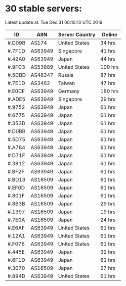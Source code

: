 # 30 stable servers:

Latest update at: Tue Dec 31 06:10:10 UTC 2019

| ID | ASN | Server Country | Online |
| -- | --- | -------------- | ------ |
| #.D09B | AS174 | United States | 34 hrs |
| #.7F1D | AS63949 | Singapore | 41 hrs |
| #.42A0 | AS63949 | Japan | 44 hrs |
| #.9FC3 | AS53889 | United States | 100 hrs |
| #.5CBD | AS48347 | Russia | 87 hrs |
| #.7E1D | AS3462 | Taiwan | 47 hrs |
| #.E0CF | AS63949 | Germany | 180 hrs |
| #.ADE5 | AS63949 | Singapore | 29 hrs |
| #.9752 | AS63949 | Japan | 61 hrs |
| #.6775 | AS63949 | Japan | 61 hrs |
| #.353D | AS63949 | Japan | 61 hrs |
| #.D0BB | AS63949 | Japan | 61 hrs |
| #.5D75 | AS63949 | Japan | 61 hrs |
| #.A784 | AS63949 | Japan | 61 hrs |
| #.D71F | AS63949 | Japan | 61 hrs |
| #.3812 | AS63949 | Japan | 61 hrs |
| #.BF2F | AS63949 | Japan | 61 hrs |
| #.BD13 | AS16509 | Japan | 61 hrs |
| #.EF0D | AS16509 | Japan | 61 hrs |
| #.801F | AS16509 | Japan | 61 hrs |
| #.8B3B | AS16509 | Japan | 29 hrs |
| #.1397 | AS16509 | Japan | 19 hrs |
| #.7E0A | AS16509 | Japan | 24 hrs |
| #.E6AF | AS63949 | United States | 61 hrs |
| #.12A1 | AS63949 | United States | 61 hrs |
| #.F076 | AS63949 | United States | 61 hrs |
| #.445E | AS63949 | Japan | 32 hrs |
| #.6F1D | AS63949 | Japan | 61 hrs |
| #.3070 | AS16509 | Japan | 27 hrs |
| #.894D | AS63949 | United States | 61 hrs |


